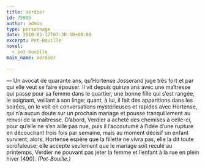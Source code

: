 ```yaml
---
title: Verdier
id: 75985
author: admin
type: personnage
date: 2010-03-17T07:30:50+00:00
excerpt: Pot-Bouille
novel:
  - pot-bouille
main_name: Verdier

---
```

— Un avocat de quarante ans, qu&rsquo;Hortense Josserand juge très fort et par qui elle veut se faire épouser. Il vit depuis quinze ans avec une maîtresse qui passe pour sa femme dans le quartier, une bonne fille qui s&rsquo;est rangée, le soignant, veillant à son linge; quant, à lui, il fait des apparitions dans les soirées, on le voit en conversations mystérieuses et rapides avec Hortense, qui n&rsquo;a aucun doute sur un prochain mariage et pousse tranquillement au renvoi de la maîtresse. D&rsquo;abord, Verdier a acheté des chemises à celle-ci, pour qu&rsquo;elle ne s&rsquo;en aille pas nue, puis il l&rsquo;accoutumé à l&rsquo;idée d&rsquo;une rupture en découchant trois fois par semaine, mais au moment décisif un enfant survient; alors, Hortense espère que la fillette ne vivra pas, elle la dit toute scrofuleuse; elle accepte seulement que le mariage soit reculé au printemps, Verdier ne pouvant pas jeter la femme et l&rsquo;enfant à la rue en plein hiver [490]. _(Pot-Bouille.)_